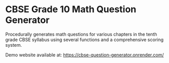 # CBSE Grade 10 Math Question Generator

Procedurally generates math questions for various chapters in the tenth grade CBSE syllabus using several functions and a comprehensive scoring system.

Demo website available at: https://cbse-question-generator.onrender.com/
